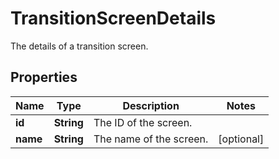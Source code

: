 

# TransitionScreenDetails

The details of a transition screen.

## Properties

| Name | Type | Description | Notes |
|------------ | ------------- | ------------- | -------------|
|**id** | **String** | The ID of the screen. |  |
|**name** | **String** | The name of the screen. |  [optional] |



